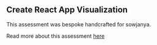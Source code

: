 ## Create React App Visualization

This assessment was bespoke handcrafted for sowjanya.

Read more about this assessment [here](https://react.eogresources.com)
